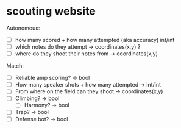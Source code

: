 # scouting website

Autonomous:
- [ ] how many scored + how many attempted (aka accuracy) int/int
- [ ] which notes do they attempt -> coordinates(x,y) ? 
- [ ] where do they shoot their notes from -> coordinates(x,y)

Match:
- [ ] Reliable amp scoring? -> bool
- [ ] How many speaker shots + how many attempted -> int/int
- [ ] From where on the field can they shoot -> coordinates(x,y)
- [ ] Climbing? -> bool
  - [ ] Harmony? -> bool
- [ ] Trap? -> bool
- [ ] Defense bot? -> bool
